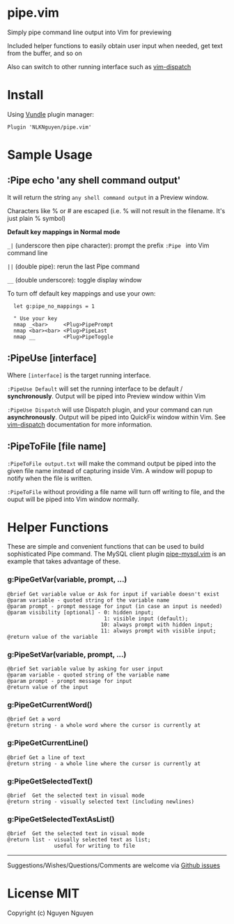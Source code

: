 # pipe.vim
Simply pipe command line output into Vim for previewing

Included helper functions to easily obtain user input when needed, get text from the buffer, and so on

Also can switch to other running interface such as [vim-dispatch](https://github.com/tpope/vim-dispatch)

# Install

Using [Vundle](https://github.com/VundleVim/Vundle.vim) plugin manager:
```VimL
Plugin 'NLKNguyen/pipe.vim'
```

# Sample Usage
## :Pipe echo 'any shell command output'
It will return the string `any shell command output` in a Preview window.

Characters like % or # are escaped (i.e. % will not result in the filename. It's just plain % symbol)

**Default key mappings in Normal mode**

`_|` (underscore then pipe character): prompt the prefix `:Pipe ` into Vim command line

`||` (double pipe): rerun the last Pipe command

`__` (double underscore): toggle display window


To turn off default key mappings and use your own:
```VimL
  let g:pipe_no_mappings = 1

  " Use your key
  nmap _<bar>     <Plug>PipePrompt
  nmap <bar><bar> <Plug>PipeLast
  nmap __         <Plug>PipeToggle
```

## :PipeUse [interface]

Where `[interface]` is the target running interface.


`:PipeUse Default` will set the running interface to be default / **synchronously**. Output will be piped into Preview window within Vim

`:PipeUse Dispatch` will use Dispatch plugin, and your command can run **asynchronously**. Output will be piped into QuickFix window within Vim. See [vim-dispatch](https://github.com/tpope/vim-dispatch) documentation for more information.

## :PipeToFile [file name]  

`:PipeToFile output.txt` will make the command output be piped into the given file name instead of capturing inside Vim. A window will popup to notify when the file is written.

`:PipeToFile` without providing a file name will turn off writing to file, and the ouput will be piped into Vim window normally.

# Helper Functions
These are simple and convenient functions that can be used to build sophisticated Pipe command. The MySQL client plugin [pipe-mysql.vim](https://github.com/NLKNguyen/pipe-mysql.vim) is an example that takes advantage of these.

### g:PipeGetVar(variable, prompt, ...)
    @brief Get variable value or Ask for input if variable doesn't exist
    @param variable - quoted string of the variable name
    @param prompt - prompt message for input (in case an input is needed)
    @param visibility [optional] - 0: hidden input;
                                   1: visible input (default);
                                  10: always prompt with hidden input;
                                  11: always prompt with visible input;
    @return value of the variable

### g:PipeSetVar(variable, prompt, ...)
    @brief Set variable value by asking for user input
    @param variable - quoted string of the variable name
    @param prompt - prompt message for input
    @return value of the input

### g:PipeGetCurrentWord()
    @brief Get a word
    @return string - a whole word where the cursor is currently at

### g:PipeGetCurrentLine()
    @brief Get a line of text
    @return string - a whole line where the cursor is currently at

### g:PipeGetSelectedText()
    @brief  Get the selected text in visual mode
    @return string - visually selected text (including newlines)

### g:PipeGetSelectedTextAsList()
    @brief  Get the selected text in visual mode
    @return list - visually selected text as list;
                   useful for writing to file

-------
Suggestions/Wishes/Questions/Comments are welcome via [Github issues](https://github.com/NLKNguyen/pipe.vim/issues)

# License MIT
Copyright (c) Nguyen Nguyen
